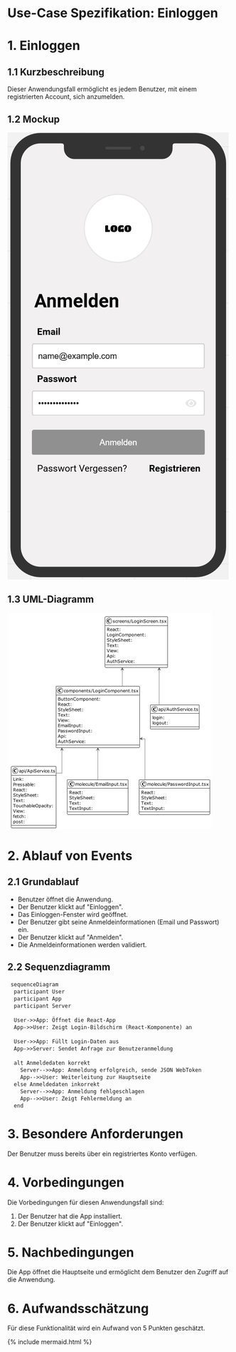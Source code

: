 # Use-Case Spezifikation: Einloggen

# 1. Einloggen

## 1.1 Kurzbeschreibung
Dieser Anwendungsfall ermöglicht es jedem Benutzer, mit einem registrierten Account, sich anzumelden.

## 1.2 Mockup
![Einloggen](./mockups/UC2_Einloggen.png)

## 1.3 UML-Diagramm
![UML-Einloggen](./uml_diagramme/uml_einloggen.png)

# 2. Ablauf von Events

## 2.1 Grundablauf
- Benutzer öffnet die Anwendung.
- Der Benutzer klickt auf "Einloggen".
- Das Einloggen-Fenster wird geöffnet.
- Der Benutzer gibt seine Anmeldeinformationen (Email und Passwort) ein.
- Der Benutzer klickt auf "Anmelden".
- Die Anmeldeinformationen werden validiert.

## 2.2 Sequenzdiagramm

```mermaid
 sequenceDiagram
  participant User
  participant App
  participant Server

  User->>App: Öffnet die React-App
  App->>User: Zeigt Login-Bildschirm (React-Komponente) an

  User->>App: Füllt Login-Daten aus
  App->>Server: Sendet Anfrage zur Benutzeranmeldung

  alt Anmeldedaten korrekt
    Server-->>App: Anmeldung erfolgreich, sende JSON WebToken
    App-->>User: Weiterleitung zur Hauptseite
  else Anmeldedaten inkorrekt
    Server-->>App: Anmeldung fehlgeschlagen
    App-->>User: Zeigt Fehlermeldung an
  end
```

# 3. Besondere Anforderungen
Der Benutzer muss bereits über ein registriertes Konto verfügen.

# 4. Vorbedingungen
Die Vorbedingungen für diesen Anwendungsfall sind:
1. Der Benutzer hat die App installiert.
2. Der Benutzer klickt auf "Einloggen".

# 5. Nachbedingungen
Die App öffnet die Hauptseite und ermöglicht dem Benutzer den Zugriff auf die Anwendung.

# 6. Aufwandsschätzung
Für diese Funktionalität wird ein Aufwand von 5 Punkten geschätzt.

{% include mermaid.html %}
